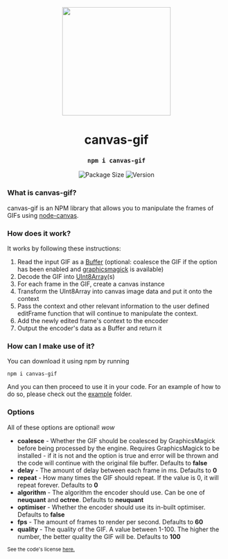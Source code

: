 <div align="center">
    <img src="examples/output1.gif" height="250"><br>
    <h1>canvas-gif</h1>
	<h3><code>npm i canvas-gif</code></h3> 
    <img src="https://img.shields.io/bundlephobia/min/canvas-gif?color=red&label=Package%20Size&logo=npm&style=for-the-badge" alt="Package Size">
    <img src="https://img.shields.io/github/package-json/v/newtykins/canvas-gif?color=grey&logo=github&style=for-the-badge" alt="Version">
</div>

### What is canvas-gif?

canvas-gif is an NPM library that allows you to manipulate the frames of GIFs using [node-canvas](https://github.com/Automattic/node-canvas).

### How does it work?

It works by following these instructions:

1. Read the input GIF as a [Buffer](https://nodejs.org/api/buffer.html) (optional: coalesce the GIF if the option has been enabled and [graphicsmagick](http://www.graphicsmagick.org) is available)
2. Decode the GIF into [UInt8Array](https://developer.mozilla.org/en-US/docs/Web/JavaScript/Reference/Global_Objects/Uint8Array)(s)
3. For each frame in the GIF, create a canvas instance
4. Transform the UInt8Array into canvas image data and put it onto the context
5. Pass the context and other relevant information to the user defined editFrame function that will continue to manipulate the context.
6. Add the newly edited frame's context to the encoder
7. Output the encoder's data as a Buffer and return it

### How can I make use of it?

You can download it using npm by running

```
npm i canvas-gif
```

And you can then proceed to use it in your code. For an example of how to do so, please check out the [example](example) folder.

### Options

All of these options are optional! _wow_

-   **coalesce** - Whether the GIF should be coalesced by GraphicsMagick before being processed by the engine. Requires GraphicsMagick to be installed - if it is not and the option is true and error will be thrown and the code will continue with the original file buffer. Defaults to **false**
-   **delay** - The amount of delay between each frame in ms. Defaults to **0**
-   **repeat** - How many times the GIF should repeat. If the value is 0, it will repeat forever. Defaults to **0**
-   **algorithm** - The algorithm the encoder should use. Can be one of **neuquant** and **octree**. Defaults to **neuquant**
-   **optimiser** - Whether the encoder should use its in-built optimiser. Defaults to **false**
-   **fps** - The amount of frames to render per second. Defaults to **60**
-   **quality** - The quality of the GIF. A value between 1-100. The higher the number, the better quality the GIF will be. Defaults to **100**

<sub>See the code's license <a href="license.md">here.</sub>
